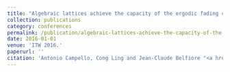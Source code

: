 ```yaml
---
title: "Algebraic lattices achieve the capacity of the ergodic fading channel"
collection: publications
category: conferences
permalink: /publication/algebraic-lattices-achieve-the-capacity-of-the-ergodic-fading-channel
date: 2016-01-01
venue: 'ITW 2016.'
paperurl: ''
citation: 'Antonio Campello, Cong Ling and Jean-Claude Belfiore "<a href=''>Algebraic lattices achieve the capacity of the ergodic fading channel</a>", ITW 2016.'
---
```

